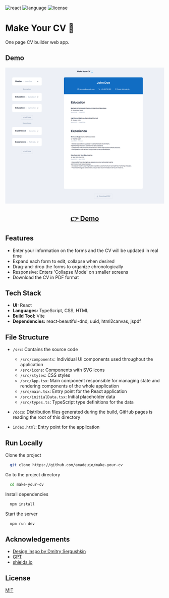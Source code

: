 ![react](https://img.shields.io/badge/UI-React-149eca)
![language](https://img.shields.io/badge/Language-TypeScript-blue)
![license](https://img.shields.io/badge/license-MIT-green)

# Make Your CV 📃

One page CV builder web app.

## Demo

<p align="center">
  <img src="public/screenshots/screenshot.png" width="650px" alt="screenshot">
</p>
<h2 align="center">
  <a href="https://amadeuio.github.io/make-your-cv">👉 Demo</a>
</h2>

## Features

- Enter your information on the forms and the CV will be updated in real time
- Expand each form to edit, collapse when desired
- Drag-and-drop the forms to organize chronologically
- Responsive: Enters 'Collapse Mode' on smaller screens
- Download the CV in PDF format

## Tech Stack

- **UI:** React
- **Languages:** TypeScript, CSS, HTML
- **Build Tool:** Vite
- **Dependencies:** react-beautiful-dnd, uuid, html2canvas, jspdf

## File Structure

- `/src`: Contains the source code

  - `/src/components`: Individual UI components used throughout the application
  - `/src/icons`: Components with SVG icons
  - `/src/styles`: CSS styles
  - `/src/App.tsx`: Main component responsible for managing state and rendering components of the whole application
  - `/src/main.tsx`: Entry point for the React application
  - `/src/initialData.tsx`: Initial placeholder data
  - `/src/types.ts`: TypeScript type definitions for the data

- `/docs`: Distribution files generated during the build, GitHub pages is reading the root of this directory

- `index.html`: Entry point for the application

## Run Locally

Clone the project

```bash
  git clone https://github.com/amadeuio/make-your-cv
```

Go to the project directory

```bash
  cd make-your-cv
```

Install dependencies

```bash
  npm install
```

Start the server

```bash
  npm run dev
```

## Acknowledgements

- [Design inspo by Dmitry Sergushkin](https://dribbble.com/shots/20685447-Create-Event-Form)
- [GPT](https://chat.openai.com/)
- [shields.io](https://shields.io/)

## License

[MIT](https://choosealicense.com/licenses/mit/)
